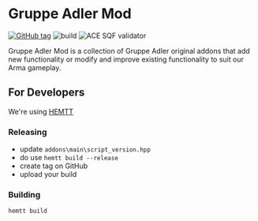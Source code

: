 # Gruppe Adler Mod

[![GitHub tag](https://img.shields.io/github/tag/gruppe-adler/gruppe_adler_mod.svg)](https://github.com/gruppe-adler/gruppe_adler_mod/releases)
![build](https://github.com/gruppe-adler/gruppe_adler_mod/workflows/CI/badge.svg)
![ACE SQF validator](https://github.com/gruppe-adler/gruppe_adler_mod/workflows/ACE%20SQF%20validator/badge.svg)

Gruppe Adler Mod is a collection of Gruppe Adler original addons that add new functionality or modify and improve existing functionality to suit our Arma gameplay.

## For Developers

We're using [HEMTT](https://github.com/synixebrett/HEMTT)

### Releasing

* update `addons\main\script_version.hpp`
* do use `hemtt build --release`
* create tag on GitHub
* upload your build

### Building

`hemtt build`
